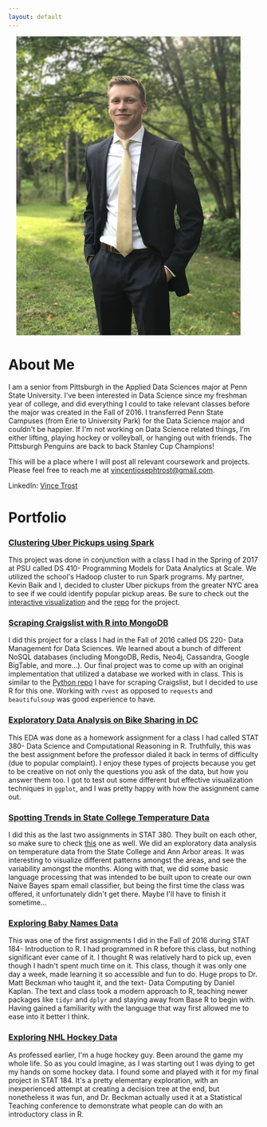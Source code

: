 ```yaml
---
layout: default
---
```

&nbsp;&nbsp;&nbsp;&nbsp;![](me.jpg)

# [](#header-1)About Me

I am a senior from Pittsburgh in the Applied Data Sciences major at Penn State University. I've been interested in Data Science since my freshman year of college, and did everything I could to take relevant classes before the major was created in the Fall of 2016. I transferred Penn State Campuses (from Erie to University Park) for the Data Science major and couldn't be happier. If I'm not working on Data Science related things, I'm either lifting, playing hockey or volleyball, or hanging out with friends. The Pittsburgh Penguins are back to back Stanley Cup Champions!  

This will be a place where I will post all relevant coursework and projects. Please feel free to reach me at [vincentjosephtrost@gmail.com](vincentjosephtrost@gmail.com).

LinkedIn: [Vince Trost](https://linkedin.com/in/vince-trost-8a3054b6/)  

# [](#header-1)Portfolio

### [](#header-3) [Clustering Uber Pickups using Spark](https://vjtrost88.github.io/clusteringUberDS410.pdf)

This project was done in conjunction with a class I had in the Spring of 2017 at PSU called DS 410- Programming Models for Data Analytics at Scale. We utilized the school's Hadoop cluster to run Spark programs. My partner, Kevin Baik and I, decided to cluster Uber pickups from the greater NYC area to see if we could identify popular pickup areas. Be sure to check out the [interactive visualization](https://vjtrost88.github.io/uberViz.html) and the [repo](https://github.com/Konnoke/DS410) for the project.

### [](#header-3) [Scraping Craigslist with R into MongoDB](https://vjtrost88.github.io/MongoProject.html)

I did this project for a class I had in the Fall of 2016 called DS 220- Data Management for Data Sciences. We learned about a bunch of different NoSQL databases (including MongoDB, Redis, Neo4j, Cassandra, Google BigTable, and more...). Our final project was to come up with an original implementation that utilized a database we worked with in class. This is similar to the [Python repo](https://github.com/vjtrost88/Craigslist-Deal-Finder/) I have for scraping Craigslist, but I decided to use R for this one. Working with `rvest` as opposed to `requests` and `beautifulsoup` was good experience to have.

### [](#header-3) [Exploratory Data Analysis on Bike Sharing in DC](https://vjtrost88.github.io/HW02.html)

This EDA was done as a homework assignment for a class I had called STAT 380- Data Science and Computational Reasoning in R. Truthfully, this was the best assignment before the professor dialed it back in terms of difficulty (due to popular complaint). I enjoy these types of projects because you get to be creative on not only the questions you ask of the data, but how you answer them too. I got to test out some different but effective visualization techniques in `ggplot`, and I was pretty happy with how the assignment came out.

### [](#header-3) [Spotting Trends in State College Temperature Data](https://vjtrost88.github.io/hw06.html)

I did this as the last two assignments in STAT 380. They built on each other, so make sure to check [this](https://vjtrost88.github.io/HW07.html) one as well. We did an exploratory data analysis on temperature data from the State College and Ann Arbor areas. It was interesting to visualize different patterns amongst the areas, and see the variability amongst the months. Along with that, we did some basic language processing that was intended to be built upon to create our own Naive Bayes spam email classifier, but being the first time the class was offered, it unfortunately didn't get there. Maybe I'll have to finish it sometime...

### [](#header-3) [Exploring Baby Names Data](https://vjtrost88.github.io/HW_10.html)

This was one of the first assignments I did in the Fall of 2016 during STAT 184- Introduction to R. I had programmed in R before this class, but nothing significant ever came of it. I thought R was relatively hard to pick up, even though I hadn't spent much time on it. This class, though it was only one day a week, made learning it so accessible and fun to do. Huge props to Dr. Matt Beckman who taught it, and the text- Data Computing by Daniel Kaplan. The text and class took a modern approach to R, teaching newer packages like `tidyr` and `dplyr` and staying away from Base R to begin with. Having gained a familiarity with the language that way first allowed me to ease into it better I think.

### [](header-3) [Exploring NHL Hockey Data](https://vjtrost88.github.io/Hockey.html)

As professed earlier, I'm a huge hockey guy. Been around the game my whole life. So as you could imagine, as I was starting out I was dying to get my hands on some hockey data. I found some and played with it for my final project in STAT 184. It's a pretty elementary exploration, with an inexperienced attempt at creating a decision tree at the end, but nonetheless it was fun, and Dr. Beckman actually used it at a Statistical Teaching conference to demonstrate what people can do with an introductory class in R.
